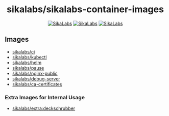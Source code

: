 <p align="center">
  <h1 align="center">sikalabs/sikalabs-container-images</h1>
  <p align="center">
    <a href="https://sikalabs.com"><img alt="SikaLabs" src="https://img.shields.io/badge/OPENSOURCE BY-SIKALABS-131480?style=for-the-badge"></a>
    <a href="https://sikalabs.com"><img alt="SikaLabs" src="https://img.shields.io/badge/-sikalabs.com-gray?style=for-the-badge"></a>
    <a href="mailto://opensource@sikalabs.com"><img alt="SikaLabs" src="https://img.shields.io/badge/-opensource@sikalabs.com-gray?style=for-the-badge"></a>
  </p>
</p>

## Images

- [sikalabs/ci](./ci)
- [sikalabs/kubectl](./kubectl)
- [sikalabs/helm](./helm)
- [sikalabs/pause](./pause)
- [sikalabs/nginx-public](./nginx-public)
- [sikalabs/debug-server](./debug-server)
- [sikalabs/ca-certificates](./ca-certificates)

### Extra Images for Internal Usage

- [sikalabs/extra:deckschrubber](./extra/deckschrubber)
